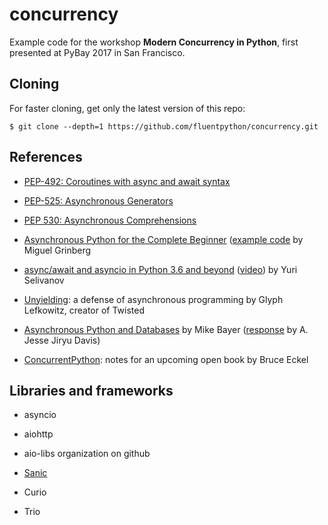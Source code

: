 # concurrency
Example code for the workshop **Modern Concurrency in Python**, first presented at PyBay 2017 in San Francisco.

## Cloning

For faster cloning, get only the latest version of this repo:

    $ git clone --depth=1 https://github.com/fluentpython/concurrency.git


## References

* [PEP-492: Coroutines with async and await syntax](https://docs.python.org/3/whatsnew/3.5.html#whatsnew-pep-492)

* [PEP-525: Asynchronous Generators](https://docs.python.org/3/whatsnew/3.6.html#whatsnew36-pep525)

* [PEP 530: Asynchronous Comprehensions](https://docs.python.org/3/whatsnew/3.6.html#pep-530-asynchronous-comprehensions)

* [Asynchronous Python for the Complete Beginner](https://speakerdeck.com/pycon2017/miguel-grinberg-asynchronous-python-for-the-complete-beginner) ([example code](
https://gist.github.com/miguelgrinberg/f15bc03471f610cfebeba62438435508) by Miguel Grinberg

* [async/await and asyncio in Python 3.6 and beyond](https://speakerdeck.com/1st1/await-and-asyncio-in-python-3-dot-6-and-beyond) ([video](https://www.youtube.com/watch?v=2ZFFv-wZ8_g)) by Yuri Selivanov

* [Unyielding](https://glyph.twistedmatrix.com/2014/02/unyielding.html): a defense of asynchronous programming by Glyph Lefkowitz, creator of Twisted

* [Asynchronous Python and Databases](http://techspot.zzzeek.org/2015/02/15/asynchronous-python-and-databases/) by Mike Bayer ([response](https://emptysqua.re/blog/response-to-asynchronous-python-and-databases/) by A. Jesse Jiryu Davis)

* [ConcurrentPython](https://github.com/BruceEckel/ConcurrentPython): notes for an upcoming open book by Bruce Eckel


## Libraries and frameworks

* asyncio

* aiohttp

* aio-libs organization on github

* [Sanic](https://github.com/channelcat/sanic)

* Curio

* Trio
